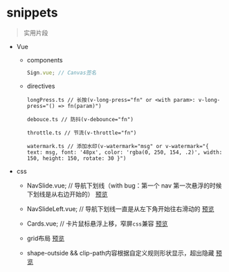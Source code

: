 # snippets

> 实用片段

- Vue

  - components
    ```javascript
    Sign.vue; // Canvas签名
    ```
  - directives
    ```
    longPress.ts // 长按(v-long-press="fn" or <with param>: v-long-press="() => fn(param)")
    ```
    ```
    debouce.ts // 防抖(v-debounce="fn")
    ```
    ```
    throttle.ts // 节流(v-throttle="fn")
    ```
    ```
    watermark.ts // 添加水印(v-watermark="msg" or v-watermark="{ text: msg, font: '48px', color: 'rgba(0, 250, 154, .2)', width: 150, height: 150, rotate: 30 }")
    ```

- css

  - NavSlide.vue; // 导航下划线（with bug：第一个 nav 第一次悬浮的时候下划线是从右边开始的）
  [预览](https://github.com/snow-sprite/snippets/raw/main/docs/demo/left-right.gif?raw=true)

  - NavSlideLeft.vue; // 导航下划线一直是从左下角开始往右滑动的
  [预览](https://github.com/snow-sprite/snippets/raw/main/docs/demo/left.gif?raw=true)

  - Cards.vue; // 卡片鼠标悬浮上移，窄屏`css`兼容
  [预览](https://github.com/snow-sprite/snippets/raw/main/docs/demo/cards.gif?raw=true)

  - grid布局
  [预览](https://snow-sprite.github.io/snippets/grid/grid.html)

  - shape-outside && clip-path内容根据自定义规则形状显示，超出隐藏
  [预览](https://snow-sprite.github.io/snippets/shape/shape-outside.html)
